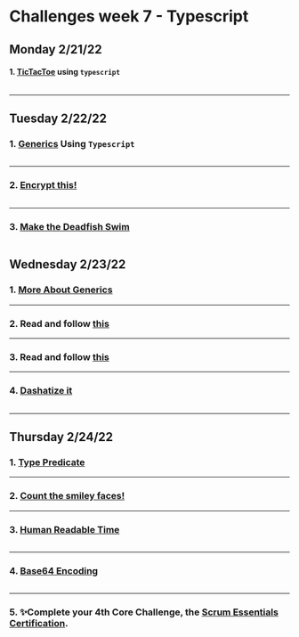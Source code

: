 # Challenges week 7 - Typescript


## Monday 2/21/22

#### 1. [TicTacToe](https://github.com/corecodeio/bootcamp-from-scratch/blob/main/src/technologies/2022/week7/Exercices/E0/desc/ED0W7.md) using ``typescript``

```
```

***
## Tuesday 2/22/22

### 1. [Generics](https://github.com/corecodeio/bootcamp-from-scratch/blob/main/src/technologies/2022/week7/Exercices/E1/desc/ED1W7.md) Using ``Typescript``

```
```

***
### 2. [Encrypt this!](https://www.codewars.com/kata/5848565e273af816fb000449/train/typescript)

```
```

***
### 3. [Make the Deadfish Swim](https://www.codewars.com/kata/51e0007c1f9378fa810002a9/train/typescript)

```
```

## Wednesday 2/23/22

### 1. [More About Generics](https://docs.microsoft.com/en-us/learn/modules/typescript-generics/)


***
### 2. Read and follow [this](https://learntypescript.dev/04/l5-union)


***
### 3. Read and follow [this](https://learntypescript.dev/04/l6-intersection)


***
### 4. [Dashatize it](https://www.codewars.com/kata/58223370aef9fc03fd000071/train/typescript)

```
```


***

## Thursday 2/24/22

### 1. [Type Predicate](https://typescript-exercises.github.io/#exercise=4)


***
### 2. [Count the smiley faces!](https://www.codewars.com/kata/583203e6eb35d7980400002a/train/typescript)



***
### 3. [Human Readable Time](https://www.codewars.com/kata/52685f7382004e774f0001f7)
```
```

***
### 4. [Base64 Encoding](https://www.codewars.com/kata/5270f22f862516c686000161)
```
```

***
### 5. ✨Complete your 4th Core Challenge, the [Scrum Essentials Certification](https://university.scrumnetwork.com/offers/C5fmudK2/checkout?coupon_code=ESSENTIALS2022).





